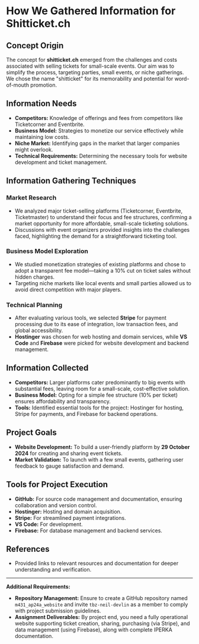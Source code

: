 # How We Gathered Information for Shitticket.ch

## Concept Origin
The concept for **shitticket.ch** emerged from the challenges and costs associated with selling tickets for small-scale events. Our aim was to simplify the process, targeting parties, small events, or niche gatherings. We chose the name "shitticket" for its memorability and potential for word-of-mouth promotion.

## Information Needs
* **Competitors:** Knowledge of offerings and fees from competitors like Ticketcorner and Eventbrite.
* **Business Model:** Strategies to monetize our service effectively while maintaining low costs.
* **Niche Market:** Identifying gaps in the market that larger companies might overlook.
* **Technical Requirements:** Determining the necessary tools for website development and ticket management.

## Information Gathering Techniques
### Market Research
* We analyzed major ticket-selling platforms (Ticketcorner, Eventbrite, Ticketmaster) to understand their focus and fee structures, confirming a market opportunity for more affordable, small-scale ticketing solutions.
* Discussions with event organizers provided insights into the challenges faced, highlighting the demand for a straightforward ticketing tool.

### Business Model Exploration
* We studied monetization strategies of existing platforms and chose to adopt a transparent fee model—taking a 10% cut on ticket sales without hidden charges.
* Targeting niche markets like local events and small parties allowed us to avoid direct competition with major players.

### Technical Planning
* After evaluating various tools, we selected **Stripe** for payment processing due to its ease of integration, low transaction fees, and global accessibility.
* **Hostinger** was chosen for web hosting and domain services, while **VS Code** and **Firebase** were picked for website development and backend management.

## Information Collected
* **Competitors:** Larger platforms cater predominantly to big events with substantial fees, leaving room for a small-scale, cost-effective solution.
* **Business Model:** Opting for a simple fee structure (10% per ticket) ensures affordability and transparency.
* **Tools:** Identified essential tools for the project: Hostinger for hosting, Stripe for payments, and Firebase for backend operations.

## Project Goals
* **Website Development:** To build a user-friendly platform by **29 October 2024** for creating and sharing event tickets.
* **Market Validation:** To launch with a few small events, gathering user feedback to gauge satisfaction and demand.

## Tools for Project Execution
* **GitHub:** For source code management and documentation, ensuring collaboration and version control.
* **Hostinger:** Hosting and domain acquisition.
* **Stripe:** For streamlined payment integrations.
* **VS Code:** For development.
* **Firebase:** For database management and backend services.

## References
* Provided links to relevant resources and documentation for deeper understanding and verification.

---

**Additional Requirements:**
* **Repository Management:** Ensure to create a GitHub repository named `m431_ap24a_website` and invite `tbz-neil-devlin` as a member to comply with project submission guidelines.
* **Assignment Deliverables:** By project end, you need a fully operational website supporting ticket creation, sharing, purchasing (via Stripe), and data management (using Firebase), along with complete IPERKA documentation.
